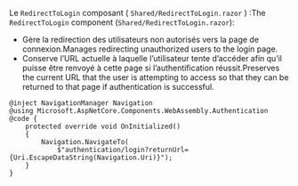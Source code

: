 <span data-ttu-id="45acb-101">Le `RedirectToLogin` composant ( `Shared/RedirectToLogin.razor` ) :</span><span class="sxs-lookup"><span data-stu-id="45acb-101">The `RedirectToLogin` component (`Shared/RedirectToLogin.razor`):</span></span>

* <span data-ttu-id="45acb-102">Gère la redirection des utilisateurs non autorisés vers la page de connexion.</span><span class="sxs-lookup"><span data-stu-id="45acb-102">Manages redirecting unauthorized users to the login page.</span></span>
* <span data-ttu-id="45acb-103">Conserve l’URL actuelle à laquelle l’utilisateur tente d’accéder afin qu’il puisse être renvoyé à cette page si l’authentification réussit.</span><span class="sxs-lookup"><span data-stu-id="45acb-103">Preserves the current URL that the user is attempting to access so that they can be returned to that page if authentication is successful.</span></span>

```razor
@inject NavigationManager Navigation
@using Microsoft.AspNetCore.Components.WebAssembly.Authentication
@code {
    protected override void OnInitialized()
    {
        Navigation.NavigateTo(
            $"authentication/login?returnUrl={Uri.EscapeDataString(Navigation.Uri)}");
    }
}
```
